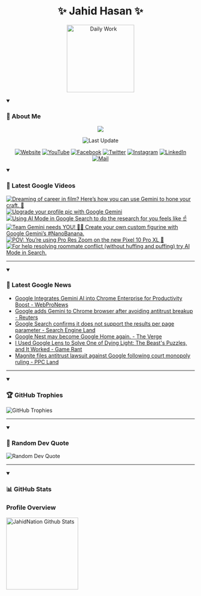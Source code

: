 <h1 align="center">✨ Jahid Hasan ✨</h1>
<p align="center">
  <img alt="Daily Work" height="180px" src="https://i.imgur.com/uhZdH9C.gif" />
</p>
<details open>
 <summary><h3>🌟 About Me</h3></summary>
<p align="center">
  <img src="https://readme-typing-svg.demolab.com/?lines=Even+if+I+fail,;I+have+to+finish,;What+I+started.;&font=Fira%20Code&center=true&width=500&height=50&color=00FF7F&vCenter=true&pause=1000&size=24" />
</p>

<p align="center">
  <img alt="Last Update" title="Last Update" src="https://img.shields.io/github/last-commit/jahidnation/jahidnation?logo=github&label=LAST+UPDATE&color=blueviolet&style=flat-square"/>
</p>

<p align="center">
  <a href="https://jahid.eu.org">
    <img alt="Website" title="Website" src="https://img.shields.io/badge/Website-000000?logo=Google-Chrome&logoColor=white&style=for-the-badge"/></a>
  <a href="https://youtube.com/@jahidnation">
    <img alt="YouTube" title="YouTube Channel" src="https://img.shields.io/badge/YouTube-FF0000?logo=YouTube&logoColor=white&style=for-the-badge"/></a>
  <a href="https://facebook.com/jahidnation">
    <img alt="Facebook" title="Facebook Page" src="https://img.shields.io/badge/Facebook-4267B2?logo=Facebook&logoColor=white&style=for-the-badge"/></a>
  <a href="https://twitter.com/jahidnation">
    <img alt="Twitter" title="Twitter Profile" src="https://img.shields.io/badge/X-000000?logo=x&logoColor=white&style=for-the-badge"/></a>
  <a href="https://instagram.com/jahidnation">
    <img alt="Instagram" title="Instagram Profile" src="https://img.shields.io/badge/Instagram-E4405F?logo=Instagram&logoColor=white&style=for-the-badge"/></a>
  <a href="https://linkedin.com/in/jahidnation">
    <img alt="LinkedIn" title="LinkedIn Profile" src="https://img.shields.io/badge/LinkedIn-0A66C2?logo=LinkedIn&logoColor=white&style=for-the-badge"/></a>
  <a href="https://mail.google.com/?hl=en&tf=cm&fs=1&to=mail@jahid.eu.org">
    <img alt="Mail" title="Mail Me" src="https://img.shields.io/badge/Email-D14836?logo=Gmail&logoColor=white&style=for-the-badge"/></a>
</p>

</details>

<details open>
 <summary><h3>🎥 Latest Google Videos</h3></summary>

<!-- BEGIN VID -->
<a href="https://www.youtube.com/shorts/ku372-7YtS4">
  <picture>
    <source media="(prefers-color-scheme: dark)" srcset="https://ytcards.demolab.com/?id=ku372-7YtS4&title=Dreaming+of+career+in+film%3F+Here%E2%80%99s+how+you+can+use+Gemini+to+hone+your+craft.+%F0%9F%8E%A5&lang=en&timestamp=1758231448&background_color=%230d1117&title_color=%23ffffff&stats_color=%23dedede&max_title_lines=1&width=250&border_radius=5&duration=17">
    <img src="https://ytcards.demolab.com/?id=ku372-7YtS4&title=Dreaming+of+career+in+film%3F+Here%E2%80%99s+how+you+can+use+Gemini+to+hone+your+craft.+%F0%9F%8E%A5&lang=en&timestamp=1758231448&background_color=%23ffffff&title_color=%2324292f&stats_color=%2357606a&max_title_lines=1&width=250&border_radius=5&duration=17" alt="Dreaming of career in film? Here’s how you can use Gemini to hone your craft. 🎥" title="Dreaming of career in film? Here’s how you can use Gemini to hone your craft. 🎥">
  </picture>
</a>
<a href="https://www.youtube.com/watch?v=_rf7Mc2r0M0">
  <picture>
    <source media="(prefers-color-scheme: dark)" srcset="https://ytcards.demolab.com/?id=_rf7Mc2r0M0&title=Upgrade+your+profile+pic+with+Google+Gemini&lang=en&timestamp=1758220820&background_color=%230d1117&title_color=%23ffffff&stats_color=%23dedede&max_title_lines=1&width=250&border_radius=5&duration=13">
    <img src="https://ytcards.demolab.com/?id=_rf7Mc2r0M0&title=Upgrade+your+profile+pic+with+Google+Gemini&lang=en&timestamp=1758220820&background_color=%23ffffff&title_color=%2324292f&stats_color=%2357606a&max_title_lines=1&width=250&border_radius=5&duration=13" alt="Upgrade your profile pic with Google Gemini" title="Upgrade your profile pic with Google Gemini">
  </picture>
</a>
<a href="https://www.youtube.com/shorts/6eQ7lU6zRfA">
  <picture>
    <source media="(prefers-color-scheme: dark)" srcset="https://ytcards.demolab.com/?id=6eQ7lU6zRfA&title=Using+AI+Mode+in+Google+Search+to+do+the+research+for+you+feels+like+%E2%98%9D%EF%B8%8F&lang=en&timestamp=1758220801&background_color=%230d1117&title_color=%23ffffff&stats_color=%23dedede&max_title_lines=1&width=250&border_radius=5&duration=15">
    <img src="https://ytcards.demolab.com/?id=6eQ7lU6zRfA&title=Using+AI+Mode+in+Google+Search+to+do+the+research+for+you+feels+like+%E2%98%9D%EF%B8%8F&lang=en&timestamp=1758220801&background_color=%23ffffff&title_color=%2324292f&stats_color=%2357606a&max_title_lines=1&width=250&border_radius=5&duration=15" alt="Using AI Mode in Google Search to do the research for you feels like ☝️" title="Using AI Mode in Google Search to do the research for you feels like ☝️">
  </picture>
</a>
<a href="https://www.youtube.com/shorts/dmoqC0qny5I">
  <picture>
    <source media="(prefers-color-scheme: dark)" srcset="https://ytcards.demolab.com/?id=dmoqC0qny5I&title=Team+Gemini+needs+YOU%21+%F0%9F%93%A3%F0%9F%8F%80+Create+your+own+custom+figurine+with+Google+Gemini%E2%80%99s++%23NanoBanana.&lang=en&timestamp=1758145496&background_color=%230d1117&title_color=%23ffffff&stats_color=%23dedede&max_title_lines=1&width=250&border_radius=5&duration=24">
    <img src="https://ytcards.demolab.com/?id=dmoqC0qny5I&title=Team+Gemini+needs+YOU%21+%F0%9F%93%A3%F0%9F%8F%80+Create+your+own+custom+figurine+with+Google+Gemini%E2%80%99s++%23NanoBanana.&lang=en&timestamp=1758145496&background_color=%23ffffff&title_color=%2324292f&stats_color=%2357606a&max_title_lines=1&width=250&border_radius=5&duration=24" alt="Team Gemini needs YOU! 📣🏀 Create your own custom figurine with Google Gemini’s  #NanoBanana." title="Team Gemini needs YOU! 📣🏀 Create your own custom figurine with Google Gemini’s  #NanoBanana.">
  </picture>
</a>
<a href="https://www.youtube.com/shorts/lb1yZ4ifS3I">
  <picture>
    <source media="(prefers-color-scheme: dark)" srcset="https://ytcards.demolab.com/?id=lb1yZ4ifS3I&title=POV%3A+You%E2%80%99re+using+Pro+Res+Zoom+on+the+new+Pixel+10+Pro+XL++%F0%9F%93%B8&lang=en&timestamp=1758131003&background_color=%230d1117&title_color=%23ffffff&stats_color=%23dedede&max_title_lines=1&width=250&border_radius=5&duration=15">
    <img src="https://ytcards.demolab.com/?id=lb1yZ4ifS3I&title=POV%3A+You%E2%80%99re+using+Pro+Res+Zoom+on+the+new+Pixel+10+Pro+XL++%F0%9F%93%B8&lang=en&timestamp=1758131003&background_color=%23ffffff&title_color=%2324292f&stats_color=%2357606a&max_title_lines=1&width=250&border_radius=5&duration=15" alt="POV: You’re using Pro Res Zoom on the new Pixel 10 Pro XL  📸" title="POV: You’re using Pro Res Zoom on the new Pixel 10 Pro XL  📸">
  </picture>
</a>
<a href="https://www.youtube.com/shorts/SkHXOFgRFfU">
  <picture>
    <source media="(prefers-color-scheme: dark)" srcset="https://ytcards.demolab.com/?id=SkHXOFgRFfU&title=For+help+resolving+roommate+conflict+%28without+huffing+and+puffing%29+try+AI+Mode+in+Search.&lang=en&timestamp=1758051043&background_color=%230d1117&title_color=%23ffffff&stats_color=%23dedede&max_title_lines=1&width=250&border_radius=5&duration=33">
    <img src="https://ytcards.demolab.com/?id=SkHXOFgRFfU&title=For+help+resolving+roommate+conflict+%28without+huffing+and+puffing%29+try+AI+Mode+in+Search.&lang=en&timestamp=1758051043&background_color=%23ffffff&title_color=%2324292f&stats_color=%2357606a&max_title_lines=1&width=250&border_radius=5&duration=33" alt="For help resolving roommate conflict (without huffing and puffing) try AI Mode in Search." title="For help resolving roommate conflict (without huffing and puffing) try AI Mode in Search.">
  </picture>
</a>
<!-- END VID -->

---

</details>

<details open>
 <summary><h3>📝 Latest Google News</h3></summary>

<!-- BLOG-POST-LIST:START -->
- [Google Integrates Gemini AI into Chrome Enterprise for Productivity Boost - WebProNews](https://news.google.com/rss/articles/CBMiowFBVV95cUxNQ1lRZ0xyaXV6OFJmanA5WEZzdEo2eklTeGlCdXJDaEw1TUw2UFBvd2Q4UnlJbURLVV80QVR5SUlqMWozeFU5T085X2I1T05rcTJ3a3hENnhSSl93REJNRUoxRk5XVjFVS2FkT2pZRmtLWWppVkZ6NzRPSi1BNW5tSVRjb3hDYW00RW5HbTlUMkN1U1JwS3NsYVowNC02WlYwRG9n?oc=5)
- [Google adds Gemini to Chrome browser after avoiding antitrust breakup - Reuters](https://news.google.com/rss/articles/CBMi2gFBVV95cUxORTRXcVRPYjFlbFB2WVZyQVVLM0RGQ3hIOUN3U25xM3dkdGVXSENhRWpvSDVubDl0YW9BRWQxSm02ek1qaVlqODVHc3N1b01SSi1CcWtUdWFoOW1HNWFWU1c1djRUb05naEpjSkwxZ2VNaG9GZ1dqVlYzQnNzTHRmOWFWM1RpSjhITmxCVGVMN191NXVKQUU2WTNqRWl1S2xCVW85TnRlM3o3Sk41N3JuRFlTUHpBc1ZfTE5fdjh5YWEzOG5GZWYwdUpLUGNuRFVQMVgyUVltaS1HZw?oc=5)
- [Google Search confirms it does not support the results per page parameter - Search Engine Land](https://news.google.com/rss/articles/CBMirgFBVV95cUxNaEFjakIxYkRXTy01NFdkMnJ6MmhDN1VGWjhKM0l1NC1SeE8yRkFKS2k1a01sd216VWg3dk8xWUZfTGEyc0ZpY0VfLWgwbDQxU3Y2SFRFTmNkTlBkUFZfNG14TVE5eTVTRmd6YzNKRDNPTFVoUU5pMEc1Tm4wazdxaGRTSGI1UEh2dlZDUzg0aElzZ00xbVFtd19SMGduQzROd3ZuWVF3QzhieFp0ZlE?oc=5)
- [Google Nest may become Google Home again. - The Verge](https://news.google.com/rss/articles/CBMigwFBVV95cUxPa0xXblRRQzMyLVFORzZXLUVObU1oRlh4dlhmVHlBS0pUcXVrWjh6VU1rQVhveXIyc1dtcWxnX1JTeEM4SXJqVmFpeWlCNjJ3c05tc3k5anJyLTg1N3o0UHBnZzgwWU9mYU5jZDB4NVE1SlQwYTRrY0NlRmYyeHE1OHhsSQ?oc=5)
- [I Used Google Lens to Solve One of Dying Light: The Beast&#39;s Puzzles, and It Worked - Game Rant](https://news.google.com/rss/articles/CBMiiwFBVV95cUxNdHk4Ri1oaEE5NVJJUXo1M21lZHd6WkQzNGtXS2NsYWtpZ3MxQ3Nick1USTIzcVVtcVNmeGNDQk1idUZiZnA1VVlWSGwxczZvVTFBcWI5WHl0S1NoZjdyRmV6S2NiWXp1MmYwYTl5aFM2MzZEaGt3Ymd5SmNVMWRIRDk5QlhNeWljRjYw?oc=5)
- [Magnite files antitrust lawsuit against Google following court monopoly ruling - PPC Land](https://news.google.com/rss/articles/CBMinAFBVV95cUxNUndHT3E0UV9UWlRoVUhsRjFPMnpzblkyVVZRaHNqOWxjbE80YllFOEMyX1ZvYXE5dFhDZDlLaXIzVzU5anU1OHhGX0Y2dWc1TkxxZkpJczFqbVlYUnZWbWQ3OHNVc29UQThEOU1MWEk4cnZ1UXliNXFBMElLbF9jekZmSko5MUMzWkIxVEJWS0JHcmlKX1hwNDQwWnk?oc=5)
<!-- BLOG-POST-LIST:END -->

---

</details>

<details open>
 <summary><h3>🏆 GitHub Trophies</h3></summary>

<img alt="GitHub Trophies" title="GitHub Trophies" src="https://github-profile-trophy.vercel.app/?username=jahidnation&column=8&theme=gruvbox&no-frame=true"/>

---

</details>

<details open>
 <summary><h3>💬 Random Dev Quote</h3></summary>

<img alt="Random Dev Quote" title="Random Dev Quote" src="https://quotes-github-readme.vercel.app/api?type=horizontal&theme=radical"/>

---

</details>

<details open> 
  <summary><h3>📊 GitHub Stats</h3></summary>

  <h3>Profile Overview</h3>
  <p>
  <img alt="JahidNation Github Stats" src="https://denvercoder1-github-readme-stats.vercel.app/api/?username=jahidnation&show_icons=true&include_all_commits=true&count_private=true&theme=react&hide_border=true&bg_color=1F222E&title_color=F85D7F&icon_color=F8D866" height="192px"/>
  </p>



